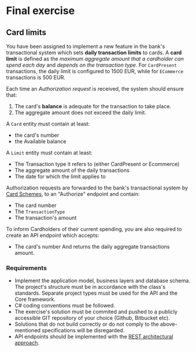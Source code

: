 # Final exercise

## Card limits

You have been assigned to implement a new feature in the bank's transactional system which sets **daily transaction limits**
to cards. A **card limit** is defined as the _maximum aggregate amount that a cardholder can spend each day_ and _depends on the transaction type_.
For `CardPresent` transactions, the daily limit is configured to 1500 EUR, while for `ECommerce` 
transactions is 500 EUR. 

Each time an _Authorization request_ is received, the system should ensure that:
1. The card's **balance** is adequate for the transaction to take place.
2. The aggregate amount does not exceed the daily limit.
	
A `Card` entity must contain at least:
- the card's number
- the Available balance
	
A `Limit` entity must contain at least:
- The Transaction type it refers to (either CardPresent or Ecommerce)
- The aggregate amount of the daily transactions
- The date for which the limit applies to
	
Authorization requests are forwarded to the bank's transactional system
by [Card Schemes](https://en.wikipedia.org/wiki/Card_scheme), to an "Authorize" endpoint and contain:
- The card number
- The `TransactionType`
- The transaction's amount
	
To inform Cardholders of their current spending, you are also required to create an API endpoint which accepts:
- The card's number
And returns the daily aggregate transactions amount.


### Requirements
- Implement the application model, business layers and database schema. The project's structure
must be in accordance with the class's standards. Separate project types must be used for the API and
the Core framework.
- C# coding conventions must be followed.
- The exercise's solution must be commited and pushed to a publicly accessible GIT repository
of your choice (Github, Bitbucket etc).
- Solutions that do not build correctly or do not comply to the above-mentioned specifications will
be disregarded.
- API endpoints should be implemented with the [REST architectural approach](https://docs.microsoft.com/en-us/azure/architecture/best-practices/api-design#introduction-to-rest).